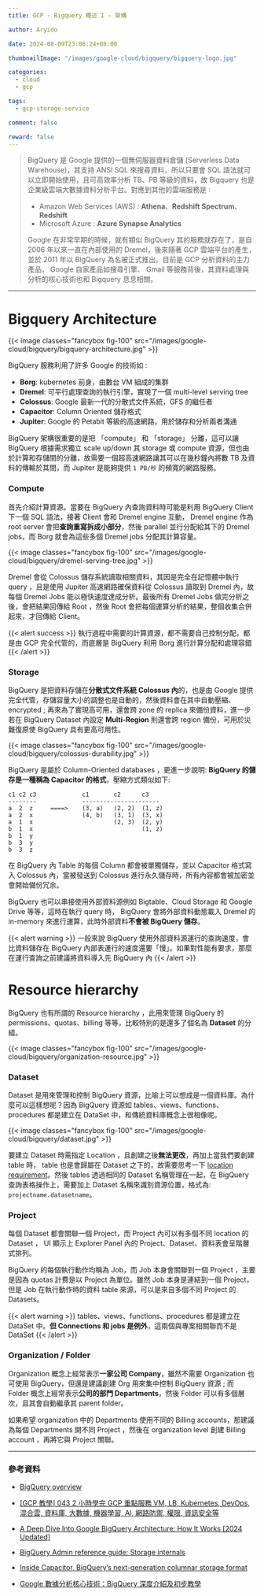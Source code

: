 ```yaml
---
title: GCP - Bigquery 概述 I - 架構

author: Aryido

date: 2024-08-09T23:08:24+08:00

thumbnailImage: "/images/google-cloud/bigquery/bigquery-logo.jpg"

categories:
  - cloud
  - gcp

tags:
  - gcp-storage-service

comment: false

reward: false
---
```


<!--BODY-->

> BigQuery 是 Google 提供的一個無伺服器資料倉儲 (Serverless Data Warehouse)，其支持 ANSI SQL 來搜尋資料，所以只要會 SQL 語法就可以立即開始使用，且可高效率分析 TB、PB 等級的資料，故 Bigquery 也是企業級雲端大數據資料分析平台。對應到其他的雲端服務是 :
>
> - Amazon Web Services (AWS) : **Athena**、**Redshift Spectrum**、**Redshift**
> - Microsoft Azure : **Azure Synapse Analytics**
>
> Google 在非常早期的時候，就有類似 BigQuery 其的服務就存在了，是自 2006 年以來一直在內部使用的 Dremel，後來隨著 GCP 雲端平台的產生，並於 2011 年以 BigQuery 為名被正式推出。目前是 GCP 分析資料的主力產品， Google 自家產品如搜尋引擎、 Gmail 等服務背後，其資料處理與分析的核心技術也和 Bigquery 息息相關。

<!--more-->

---

# Bigquery Architecture

{{< image classes="fancybox fig-100" src="/images/google-cloud/bigquery/bigquery-architecture.jpg" >}}

BigQuery 服務利用了許多 Google 的技術如 :

- **Borg**: kubernetes 前身，由數台 VM 組成的集群
- **Dremel**: 可平行處理查詢的執行引擎，實現了一個 multi-level serving tree
- **Colossus**: Google 最新一代的分散式文件系統，GFS 的繼任者
- **Capacitor**: Column Oriented 儲存格式
- **Jupiter**: Google 的 Petabit 等級的高速網路，用於儲存和分析兩者溝通

BigQuery 架構很重要的是把 「compute」 和 「storage」 分離，這可以讓 BigQuery 根據需求獨立 scale up/down 其 storage 或 compute 資源，但也由於計算和存儲間的分離，故需要一個超高速網路讓其可以在幾秒鐘內將數 TB 及資料的傳輸於其間，而 Jupiter 是能夠提供 `1 PB/秒` 的頻寬的網路服務。

### Compute

首先介紹計算資源。當要在 BigQuery 內查詢資料時可能是利用 BigQuery Client 下一個 SQL 語法，接著 Client 會和 Dremel engine 互動， Dremel engine 作為 root server 會把**查詢重寫拆成小部分**，然後 parallel 並行分配給其下的 Dremel jobs，而 Borg 就會為這些多個 Dremel jobs 分配其計算容量。

{{< image classes="fancybox fig-100" src="/images/google-cloud/bigquery/dremel-serving-tree.jpg" >}}

Dremel 會從 Colossus 儲存系統讀取相關資料，其因是完全在記憶體中執行 query ，且是使用 Jupiter 高速網路確保資料從 Colossus 讀取到 Dremel 內，故每個 Dremel Jobs 能以極快速度達成分析。最後所有 Dremel Jobs 做完分析之後，會把結果回傳給 Root ，然後 Root 會把每個運算分析的結果，整個收集合併起來，才回傳給 Client。

{{< alert success >}}
執行過程中需要的計算資源，都不需要自己控制分配，都是由 GCP 完全代管的，而底層是 BigQuery 利用 Borg 進行計算分配和處理容錯
{{< /alert >}}

### Storage

BigQuery 是把資料存儲在**分散式文件系統 Colossus 內**的，也是由 Google 提供完全代管，存儲容量大小的調整也是自動的，然後資料會在其中自動壓縮、encrypted ; 再來為了實現高可用，還會跨 zone 的 replica 來備份資料，進一步若在 BigQuery Dataset 內設定 **Multi-Region** 則還會跨 region 備份，可用於災難復原使 BigQuery 具有更高可用性。

{{< image classes="fancybox fig-100" src="/images/google-cloud/bigquery/colossus-durability.jpg" >}}

BigQuery 是屬於 Column-Oriented databases ，更進一步說明: **BigQuery 的儲存是一種稱為 Capacitor 的格式**，壓縮方式類似如下:

```
c1 c2 c3             c1       c2      c3
--------             ----------------------
a  2  z     ====>    (3, a)   (2, 2)  (1, z)
a  2  x              (4, b)   (3, 1)  (3, x)
a  1  x                       (2, 3)  (2, y)
b  1  x                               (1, z)
b  1  y
b  3  y
b  3  z
```

在 BigQuery 內 Table 的每個 Column 都會被單獨儲存，並以 Capacitor 格式寫入 Colossus 內，當被發送到 Colossus 進行永久儲存時，所有內容都會被加密並會開始備份冗余。

BigQuery 也可以串接使用外部資料源例如 Bigtable、Cloud Storage 和 Google Drive 等等，這時在執行 query 時， BigQuery 會將外部資料動態載入 Dremel 的 in-memory 來進行運算，此時外部資料**不會被 BigQuery 儲存**。

{{< alert warning >}}
一般來說 BigQuery 使用外部資料源運行的查詢速度，會比資料儲存在 BigQuery 內部表運行的速度還要「慢」。如果對性能有要求，那麼在運行查詢之前建議將資料導入先 BigQuery 內
{{< /alert >}}

# Resource hierarchy

BigQuery 也有所謂的 Resource hierarchy ，此用來管理 BigQuery 的 permissions、quotas、billing 等等，比較特別的是還多了個名為 **Dataset** 的分組。

{{< image classes="fancybox fig-100" src="/images/google-cloud/bigquery/organization-resource.jpg" >}}

### Dataset

Dataset 是用來管理和控制 BigQuery 資源，比喻上可以想成是一個資料庫。為什麼可以這樣想呢？因為 BigQuery 資源如 tables、views、functions、procedures 都是建立在 DataSet 中，和傳統資料庫概念上很相像呢。

{{< image classes="fancybox fig-100" src="/images/google-cloud/bigquery/dataset.jpg" >}}

要建立 Dataset 時需指定 Location ，且創建之後**無法更改**，再加上當我們要創建 table 時， table 也是會歸屬在 Dataset 之下的，故需要思考一下 [location requirement](https://cloud.google.com/bigquery/docs/locations#data-locations)。然後 tables 透過相同的 Dataset 名稱管理在一起，在 BigQuery 查詢表格操作上，需要加上 Dataset 名稱來識別資源位置，格式為: `projectname.datasetname`。

### Project

每個 Dataset 都會關聯一個 Project，而 Project 內可以有多個不同 location 的 Dataset ， UI 顯示上 Explorer Panel 內的 Project、Dataset、資料表會呈階層式排列。

BigQuery 的每個執行動作均稱為 Job，而 Job 本身會關聯到一個 Project ，主要是因為 quotas 計費是以 Project 為單位。雖然 Job 本身是連結到一個 Project，但是 Job 在執行動作時的資料 table 來源，可以是來自多個不同 Project 的 Datasets。

{{< alert warning >}}
tables、views、functions、procedures 都是建立在 DataSet 中。**但 Connections 和 jobs 是例外**，這兩個與專案相關聯而不是 DataSet
{{< /alert >}}

### Organization / Folder

Organization 概念上經常表示**一家公司 Company**，雖然不需要 Organization 也可使用 BigQuery，但還是建議創建 Org 用來集中控制 BigQuery 資源 ; 而 Folder 概念上經常表示**公司的部門 Departments**，然後 Folder 可以有多個層次，且其會自動繼承其 parent folder。

如果希望 organization 中的 Departments 使用不同的 Billing accounts，那建議為每個 Departments 開不同 Project ，然後在 organization level 創建 Billing account ，再將它與 Project 關聯。

---

### 參考資料

- [BigQuery overview](https://cloud.google.com/bigquery/docs/introduction)

- [[GCP 教學] 043 2 小時學完 GCP 重點服務 VM, LB, Kubernetes, DevOps, 混合雲, 資料庫, 大數據, 機器學習, AI, 網路防禦, 權限, 資訊安全等](https://www.youtube.com/watch?v=hQE14DX4LHQ&t=134s)

- [A Deep Dive Into Google BigQuery Architecture: How It Works [2024 Updated]](https://panoply.io/data-warehouse-guide/bigquery-architecture/)

- [BigQuery Admin reference guide: Storage internals](https://cloud.google.com/blog/topics/developers-practitioners/bigquery-admin-reference-guide-storage)

- [Inside Capacitor, BigQuery’s next-generation columnar storage format](https://cloud.google.com/blog/products/bigquery/inside-capacitor-bigquerys-next-generation-columnar-storage-format)

- [Google 數據分析核心技術：BigQuery 深度介紹及初步教學](https://event.livehouse.in/gcp/whitepaper/c85c42ebce9d625faa9c5059cab4c3f2d462b4dccaa2f3647aad832623aa6b4c.pdf)
